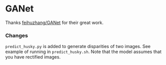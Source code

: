 # GANet

Thanks [feihuzhang/GANet](https://github.com/feihuzhang/GANet) for their great work.

### Changes
`predict_husky.py` is added to generate disparities of two images. See example of running in `predict_husky.sh`. Note that the model assumes that you have rectified images.

